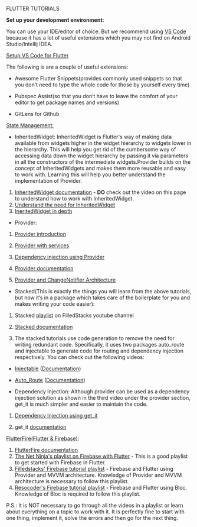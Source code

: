FLUTTER TUTORIALS

**Set up your development environment:**

You can use your IDE/editor of choice. But we recommend using [VS Code](https://code.visualstudio.com/) because it has a lot of useful extensions which you may not find on Android Studio/Intellij IDEA. 

[Setup VS Code for Flutter](https://flutter.dev/docs/get-started/editor?tab=vscode)

The following is are a couple of useful extensions:

* Awesome Flutter Snippets(provides commonly used snippets so that you don’t need to type the whole code for those by yourself every time)

* Pubspec Assist(so that you don’t have to leave the comfort of your editor to get package names and versions)

* GitLens for Github  

[State Management:](https://flutter.dev/docs/development/data-and-backend/state-mgmt)

* InheritedWidget:
InheritedWidget is Flutter's way of making data available from widgets higher in the widget hierarchy to widgets lower in the hierarchy. This will help you get rid of the cumbersome way of accessing data down the widget hierarchy by passing it via parameters in all the constructors of the intermediate widgets.Provider builds on the concept of InheritedWidgets and makes them more reusable and easy to work with. Learning this will help you better understand the implementation of Provider.
1. [InheritedWidget documentation](https://api.flutter.dev/flutter/widgets/InheritedWidget-class.html) - **DO** check out the video on this page to understand how to work with InheritedWidget.
2. [Understand the need for InheritedWidget](https://medium.com/@mehmetf_71205/inheriting-widgets-b7ac56dbbeb1)
3. [IneritedWidget in depth](https://medium.com/swlh/inherited-widgets-in-depth-2151aa136f5c#:~:text=So%20inherited%20widget%20is%20a,it%20can%20have%20a%20child.)


* Provider:

1. [Provider introduction](https://www.youtube.com/watch?v=kDEflMYTFlk) 

2. [Provider with services](https://www.youtube.com/watch?v=dnW0NunWBTM)

3. [Dependency injection using Provider](https://www.youtube.com/watch?v=VgrK_LlQRJ4)

4. [Provider documentation](https://pub.dev/packages/provider)

5. [Provider and ChangeNotifier Architecture](https://medium.com/@jgrandchavin/flutter-provider-changenotifier-architecture-guide-47ad05aa608e)

* Stacked(This is exactly the things you will learn from the above tutorials, but now it’s in a package which takes care of the boilerplate for you and makes writing your code easier):

1. Stacked [playlist](https://www.youtube.com/playlist?list=PLdTodMosi-BwM4XkagNwe4KADOMWQS5X-) on FilledStacks youtube channel

2. [Stacked documentation](https://pub.dev/packages/stacked)

3. The stacked tutorials use code generation to remove the need for writing redundant code. Specifically, it uses two packages auto_route and injectable to generate code for routing and dependency injection respectively. You can check out the following videos:

* [Injectable](https://www.youtube.com/watch?v=KNcP8z0hWqs) ([Documentation](https://pub.dev/packages/injectable))

* [Auto_Route](https://www.youtube.com/watch?v=iVpVBmDhpJY) ([Documentation](https://pub.dev/packages/auto_route))

[//]: # (P.S.: We will stick to the stacked package and architecture for Monday Morning. These two videos are for understanding the packages better so that you can use them in your own # way where you want.) 

* Dependency Injection: Although provider can be used as a dependency injection solution as shown in the third video under the provider section, get_it is much simpler and easier to maintain the code.

1. [Dependency Injection using get_it](https://www.youtube.com/watch?v=vBT-FhgMaWM)

2. get_it  [documentation](https://pub.dev/packages/get_it)

[FlutterFire(Flutter & Firebase)](https://firebase.flutter.dev):

1. [FlutterFire documentation](https://firebase.flutter.dev/docs/)
2. [The Net Ninja's playlist on Firebase with Flutter](https://www.youtube.com/playlist?list=PL4cUxeGkcC9j--TKIdkb3ISfRbJeJYQwC) - This is a good playlist to get started with    Firebase in Flutter.
3. [Filledstacks' Firebase tutorial playlist](https://www.youtube.com/playlist?list=PLdTodMosi-Bzj6RIC2wGIkAxKtXPxDtca) - Firebase and Flutter using Provider and MVVM architecture. Knowledge of Provider and MVVM architecture is necessary to follow this playlist.
4. [Resocoder's Firebase tutorial playlist](https://www.youtube.com/playlist?list=PLB6lc7nQ1n4iS5p-IezFFgqP6YvAJy84U) - Firebase and Flutter using Bloc. Knowledge of Bloc is required to follow this playlist.

P.S.: It is NOT necessary to go through all the videos in a playlist or learn about everything on a topic to work with it. It is perfectly fine to start with one thing, implement it, solve the errors and then go for the next thing. 
